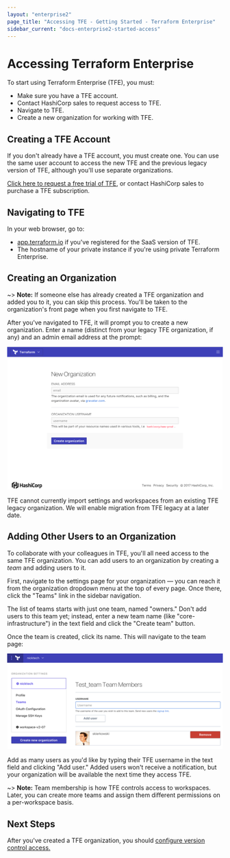 ```yaml
---
layout: "enterprise2"
page_title: "Accessing TFE - Getting Started - Terraform Enterprise"
sidebar_current: "docs-enterprise2-started-access"
---
```


# Accessing Terraform Enterprise

To start using Terraform Enterprise (TFE), you must:

- Make sure you have a TFE account.
- Contact HashiCorp sales to request access to TFE.
- Navigate to TFE.
- Create a new organization for working with TFE.

## Creating a TFE Account

If you don't already have a TFE account, you must create one. You can use the same user account to access the new TFE and the previous legacy version of TFE, although you'll use separate organizations.

[Click here to request a free trial of TFE][signup], or contact HashiCorp sales to purchase a TFE subscription.

[signup]: https://www.hashicorp.com/products/terraform/?utm_source=oss&utm_medium=header-nav&utm_campaign=terraform&_ga=2.40850658.1512399790.1504740058-931972891.1498668200#terraform-contact-form

## Navigating to TFE

In your web browser, go to:

- [app.terraform.io](https://app.terraform.io) if you've registered for the SaaS version of TFE.
- The hostname of your private instance if you're using private Terraform Enterprise.

## Creating an Organization

~> **Note:** If someone else has already created a TFE organization and added you to it, you can skip this process. You'll be taken to the organization's front page when you first navigate to TFE.

After you've navigated to TFE, it will prompt you to create a new organization. Enter a name (distinct from your legacy TFE organization, if any) and an admin email address at the prompt:

![TFE's new organization prompt](./images/access-new-org.png)

TFE cannot currently import settings and workspaces from an existing TFE legacy organization. We will enable migration from TFE legacy at a later date.

## Adding Other Users to an Organization

To collaborate with your colleagues in TFE, you'll all need access to the same TFE organization. You can add users to an organization by creating a _team_ and adding users to it.

First, navigate to the settings page for your organization — you can reach it from the organization dropdown menu at the top of every page. Once there, click the "Teams" link in the sidebar navigation.

The list of teams starts with just one team, named "owners." Don't add users to this team yet; instead, enter a new team name (like "core-infrastructure") in the text field and click the "Create team" button.

Once the team is created, click its name. This will navigate to the team page:

![adding members to a team](./images/access-add-members.png)

Add as many users as you'd like by typing their TFE username in the text field and clicking "Add user." Added users won't receive a notification, but your organization will be available the next time they access TFE.

~> **Note:** Team membership is how TFE controls access to workspaces. Later, you can create more teams and assign them different permissions on a per-workspace basis.

## Next Steps

After you've created a TFE organization, you should [configure version control access.](./vcs.html)

